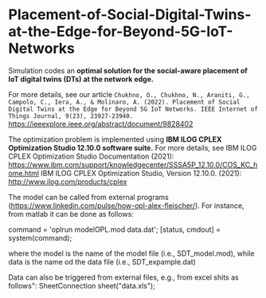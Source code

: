 # Placement-of-Social-Digital-Twins-at-the-Edge-for-Beyond-5G-IoT-Networks

Simulation codes an **optimal solution for the social-aware placement of IoT digital twins (DTs) at the network edge.**

For more details, see our article `Chukhno, O., Chukhno, N., Araniti, G., Campolo, C., Iera, A., & Molinaro, A. (2022). Placement of Social Digital Twins at the Edge for Beyond 5G IoT Networks. IEEE Internet of Things Journal, 9(23), 23927-23940.`
https://ieeexplore.ieee.org/abstract/document/9828402


The optimization problem is implemented using **IBM ILOG CPLEX Optimization Studio 12.10.0 software suite.**
For more details, see IBM ILOG CPLEX Optimization Studio Documentation (2021): https://www.ibm.com/support/knowledgecenter/SSSA5P_12.10.0/COS_KC_home.html
IBM ILOG CPLEX Optimization Studio, Version 12.10.0. (2021): http://www.ilog.com/products/cplex

The model can be called from external programs (https://www.linkedin.com/pulse/how-opl-alex-fleischer/).
For instance, from matlab it can be done as follows: 

command = 'oplrun modelOPL.mod data.dat';
[status, cmdout] = system(command); 

where the model is the name of the model file (i.e., SDT_model.mod), while data is the name od the data file (i.e., SDT_expample.dat)

Data can also be triggered from external files, e.g., from excel shits as follows":
SheetConnection sheet("data.xls");
